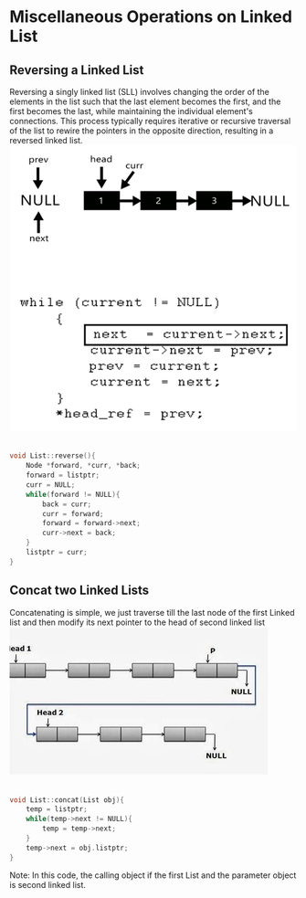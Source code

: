 # Miscellaneous Operations on Linked List

## Reversing a Linked List
Reversing a singly linked list (SLL) involves changing the order of the elements in the list such that the last element becomes the first, and the first becomes the last, while maintaining the individual element's connections. This process typically requires iterative or recursive traversal of the list to rewire the pointers in the opposite direction, resulting in a reversed linked list.<br>
![](https://github.com/Ishaan453/DSA/blob/main/Images/reversing-list.gif)<br>

```cpp

void List::reverse(){
    Node *forward, *curr, *back;
    forward = listptr;
    curr = NULL;
    while(forward != NULL){
        back = curr;
        curr = forward;
        forward = forward->next;
        curr->next = back;
    }
    listptr = curr;
}

```

## Concat two Linked Lists
Concatenating is simple, we just traverse till the last node of the first Linked list and then modify its next pointer to the head of second linked list<br>
![](https://github.com/Ishaan453/DSA/blob/main/Images/concat-list.jpeg)<br>

```cpp

void List::concat(List obj){
    temp = listptr;
    while(temp->next != NULL){
        temp = temp->next;
    }
    temp->next = obj.listptr;
}

```
Note: In this code, the calling object if the first List and the parameter object is second linked list.
